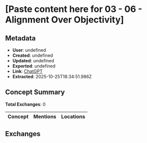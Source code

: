 # \[Paste content here for 03 - 06 - Alignment Over Objectivity\]

## Metadata

- **User**: undefined
- **Created**: undefined
- **Updated**: undefined
- **Exported**: undefined
- **Link**: [ChatGPT](undefined)
- **Extracted**: 2025-10-25T18:34:51.986Z

## Concept Summary

**Total Exchanges**: 0

| Concept | Mentions | Locations |
|---------|----------|----------|

## Exchanges

